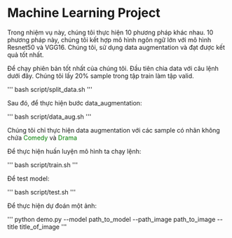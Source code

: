 # Machine Learning Project

Trong nhiệm vụ này, chúng tôi thực hiện 10 phương pháp khác nhau.
10 phương pháp này, chúng tôi kết hợp mô hình ngôn ngữ lớn với mô hình Resnet50 và VGG16.
Chúng tôi, sử dụng data augmentation và đạt được kết quả tốt nhất.


Để chạy phiên bản tốt nhất của chúng tôi.
Đầu tiên chia data với câu lệnh dưới đây.
Chúng tôi lấy 20% sample trong tập train làm tập valid.

'''
bash script/split_data.sh
'''

Sau đó, để thực hiện bước data_augmentation:

'''
bash script/data_aug.sh
'''

Chúng tôi chỉ thực hiện data augmentation với các sample có nhãn không chứa <font color="green"> Comedy </font> và <font color="green"> Drama </font>

Để thực hiện huấn luyện mô hình ta chạy lệnh:

'''
bash script/train.sh
'''

Để test model:

'''
bash script/test.sh
'''

Để thực hiện dự đoán một ảnh:

'''
python demo.py --model path_to_model --path_image path_to_image --title title_of_image
'''

